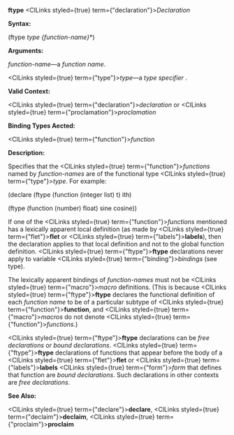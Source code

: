 **ftype** <ClLinks styled={true} term={"declaration"}><i>Declaration</i></ClLinks> 



**Syntax:** 



(ftype *type \{function-name\}*\*) 



**Arguments:** 



*function-name*—a *function name*. 



<ClLinks styled={true} term={"type"}><i>type</i></ClLinks>—a *type specifier* . 



**Valid Context:** 



<ClLinks styled={true} term={"declaration"}><i>declaration</i></ClLinks> or <ClLinks styled={true} term={"proclamation"}><i>proclamation</i></ClLinks> 



**Binding Types Aected:** 



<ClLinks styled={true} term={"function"}><i>function</i></ClLinks> 



**Description:** 



Specifies that the <ClLinks styled={true} term={"function"}><i>functions</i></ClLinks> named by *function-names* are of the functional type <ClLinks styled={true} term={"type"}><i>type</i></ClLinks>. For example: 



(declare (ftype (function (integer list) t) ith) 



(ftype (function (number) float) sine cosine)) 



If one of the <ClLinks styled={true} term={"function"}><i>functions</i></ClLinks> mentioned has a lexically apparent local definition (as made by <ClLinks styled={true} term={"flet"}><b>flet</b></ClLinks> or <ClLinks styled={true} term={"labels"}><b>labels</b></ClLinks>), then the declaration applies to that local definition and not to the global function definition. <ClLinks styled={true} term={"ftype"}><b>ftype</b></ClLinks> declarations never apply to variable <ClLinks styled={true} term={"binding"}><i>bindings</i></ClLinks> (see type). 



The lexically apparent bindings of *function-names* must not be <ClLinks styled={true} term={"macro"}><i>macro</i></ClLinks> definitions. (This is because <ClLinks styled={true} term={"ftype"}><b>ftype</b></ClLinks> declares the functional definition of each *function name* to be of a particular subtype of <ClLinks styled={true} term={"function"}><b>function</b></ClLinks>, and <ClLinks styled={true} term={"macro"}><i>macros</i></ClLinks> do not denote <ClLinks styled={true} term={"function"}><i>functions</i></ClLinks>.) 



<ClLinks styled={true} term={"ftype"}><b>ftype</b></ClLinks> declarations can be *free declarations* or *bound declarations*. <ClLinks styled={true} term={"ftype"}><b>ftype</b></ClLinks> declarations of functions that appear before the body of a <ClLinks styled={true} term={"flet"}><b>flet</b></ClLinks> or <ClLinks styled={true} term={"labels"}><b>labels</b></ClLinks> <ClLinks styled={true} term={"form"}><i>form</i></ClLinks> that defines that function are *bound declarations*. Such declarations in other contexts are *free declarations*. 



**See Also:** 



<ClLinks styled={true} term={"declare"}><b>declare</b></ClLinks>, <ClLinks styled={true} term={"declaim"}><b>declaim</b></ClLinks>, <ClLinks styled={true} term={"proclaim"}><b>proclaim</b></ClLinks> 







 



 



